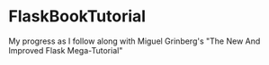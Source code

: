 # FlaskBookTutorial

My progress as I follow along with Miguel Grinberg's "The New And Improved Flask Mega-Tutorial"
